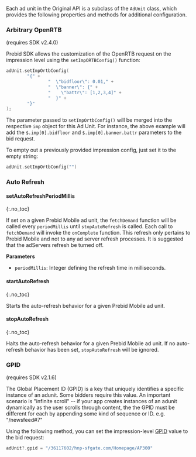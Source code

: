 Each ad unit in the Original API is a subclass of the `AdUnit` class, which provides the following properties and methods for additional configuration.

### Arbitrary OpenRTB

(requires SDK v2.4.0)

Prebid SDK allows the customization of the OpenRTB request on the impression level using the `setImpORTBConfig()` function: 

``` kotlin
adUnit.setImpOrtbConfig(
        "{" +
                "  \"bidfloor\": 0.01," +
                "  \"banner\": {" +
                "    \"battr\": [1,2,3,4]" +
                "  }" +
        "}"
);
```
 
The parameter passed to `setImpOrtbConfig()` will be merged into the respective `imp` object for this Ad Unit. For instance, the above example will add the `$.imp[0].bidfloor` and `$.imp[0].banner.battr` parameters to the bid request.  

To empty out a previously provided impression config, just set it to the empty string: 

``` swift
adUnit.setImpOrtbConfig("")
```

### Auto Refresh

#### setAutoRefreshPeriodMillis
{:.no_toc}

If set on a given Prebid Mobile ad unit, the `fetchDemand` function will be called every `periodMillis` until `stopAutoRefresh` is called. Each call to `fetchDemand` will invoke the `onComplete` function. This refresh only pertains to Prebid Mobile and not to any ad server refresh processes. It is suggested that the adServers refresh be turned off.

**Parameters**

- `periodMillis`: Integer defining the refresh time in milliseconds.

#### startAutoRefresh
{:.no_toc}

Starts the auto-refresh behavior for a given Prebid Mobile ad unit.

#### stopAutoRefresh
{:.no_toc}

Halts the auto-refresh behavior for a given Prebid Mobile ad unit. If no auto-refresh behavior has been set, `stopAutoRefresh` will be ignored.

### GPID

(requires SDK v2.1.6)

The Global Placement ID (GPID) is a key that uniquely identifies a specific instance of an adunit. Some bidders require this value. An important scenario is "infinite scroll" -- if your app creates instances
of an adunit dynamically as the user scrolls through content, the the GPID must be different for each by appending some kind of sequence or ID. e.g. "/newsfeed#7"

Using the following method, you can set the impression-level [GPID](https://docs.prebid.org/features/pbAdSlot.html#the-gpid) value to the bid request:

``` kotlin
adUnit?.gpid = "/36117602/hnp-sfgate.com/Homepage/AP300"
```
